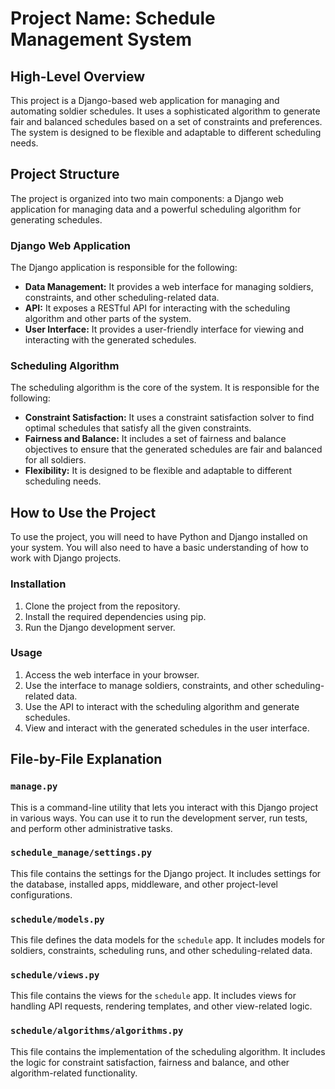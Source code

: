 
# Project Name: Schedule Management System

## High-Level Overview

This project is a Django-based web application for managing and automating soldier schedules. It uses a sophisticated algorithm to generate fair and balanced schedules based on a set of constraints and preferences. The system is designed to be flexible and adaptable to different scheduling needs.

## Project Structure

The project is organized into two main components: a Django web application for managing data and a powerful scheduling algorithm for generating schedules.

### Django Web Application

The Django application is responsible for the following:

-   **Data Management:** It provides a web interface for managing soldiers, constraints, and other scheduling-related data.
-   **API:** It exposes a RESTful API for interacting with the scheduling algorithm and other parts of the system.
-   **User Interface:** It provides a user-friendly interface for viewing and interacting with the generated schedules.

### Scheduling Algorithm

The scheduling algorithm is the core of the system. It is responsible for the following:

-   **Constraint Satisfaction:** It uses a constraint satisfaction solver to find optimal schedules that satisfy all the given constraints.
-   **Fairness and Balance:** It includes a set of fairness and balance objectives to ensure that the generated schedules are fair and balanced for all soldiers.
-   **Flexibility:** It is designed to be flexible and adaptable to different scheduling needs.

## How to Use the Project

To use the project, you will need to have Python and Django installed on your system. You will also need to have a basic understanding of how to work with Django projects.

### Installation

1.  Clone the project from the repository.
2.  Install the required dependencies using pip.
3.  Run the Django development server.

### Usage

1.  Access the web interface in your browser.
2.  Use the interface to manage soldiers, constraints, and other scheduling-related data.
3.  Use the API to interact with the scheduling algorithm and generate schedules.
4.  View and interact with the generated schedules in the user interface.

## File-by-File Explanation

### `manage.py`

This is a command-line utility that lets you interact with this Django project in various ways. You can use it to run the development server, run tests, and perform other administrative tasks.

### `schedule_manage/settings.py`

This file contains the settings for the Django project. It includes settings for the database, installed apps, middleware, and other project-level configurations.

### `schedule/models.py`

This file defines the data models for the `schedule` app. It includes models for soldiers, constraints, scheduling runs, and other scheduling-related data.

### `schedule/views.py`

This file contains the views for the `schedule` app. It includes views for handling API requests, rendering templates, and other view-related logic.

### `schedule/algorithms/algorithms.py`

This file contains the implementation of the scheduling algorithm. It includes the logic for constraint satisfaction, fairness and balance, and other algorithm-related functionality.
